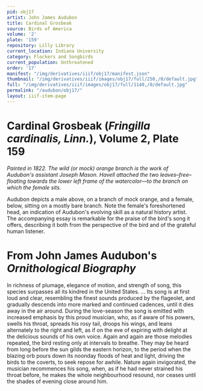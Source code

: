 ```yaml
---
pid: obj17
artist: John James Audubon
title: Cardinal Grosbeak
source: Birds of America
volume: '2'
plate: '159'
repository: Lilly Library
current_location: Indiana University
category: Flockers and Songbirds
current_population: Unthreatened
order: '17'
manifest: "/img/derivatives/iiif/obj17/manifest.json"
thumbnail: "/img/derivatives/iiif/images/obj17/full/250,/0/default.jpg"
full: "/img/derivatives/iiif/images/obj17/full/1140,/0/default.jpg"
permalink: "/audubon/obj17/"
layout: iiif-item-page
---
```

# Cardinal Grosbeak (_Fringilla cardinalis, Linn._), Volume 2, Plate 159

_Painted in 1822. The wild (or mock) orange branch is the work of Audubon's assistant Joseph Mason. Havell attached the two leaves–free–floating towards the lower left frame of the watercolor—to the branch on which the female sits._

Audubon depicts a male above, on a branch of mock orange, and a female, below, sitting on a mostly bare branch. Note the female's foreshortened head, an indication of Audubon's evolving skill as a natural history artist. The accompanying essay is remarkable for the praise of the bird's song it offers, describing it both from the perspective of the bird and of the grateful human listener.

# From John James Audubon's _Ornithological Biography_

In richness of plumage, elegance of motion, and strength of song, this species surpasses all its kindred in the United States. ... Its song is at first loud and clear, resembling the finest sounds produced by the flageolet, and gradually descends into more marked and continued cadences, until it dies away in the air around. During the love-season the song is emitted with increased emphasis by this proud musician, who, as if aware of his powers, swells his throat, spreads his rosy tail, droops his wings, and leans alternately to the right and left, as if on the eve of expiring with delight at the delicious sounds of his own voice. Again and again are those melodies repeated, the bird resting only at intervals to breathe. They may be heard from long before the sun gilds the eastern horizon, to the period when the blazing orb pours down its noonday floods of heat and light, driving the birds to the coverts, to seek repose for awhile. Nature again invigorated, the musician recommences his song, when, as if he had never strained his throat before, he makes the whole neighbourhood resound, nor ceases until the shades of evening close around him.
